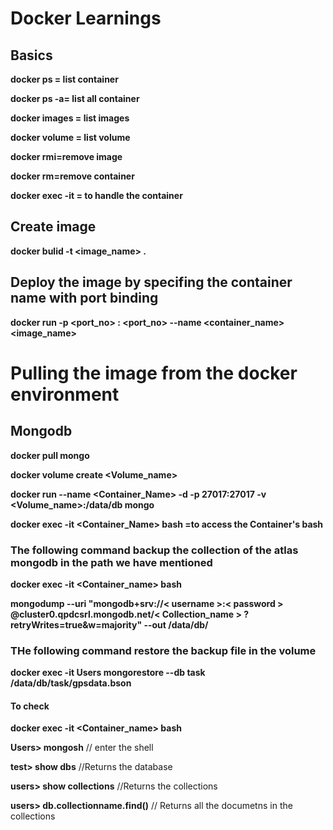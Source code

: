# Docker Learnings

## Basics
 
**docker ps = list container**

**docker ps -a= list all container**

**docker images = list images**

**docker volume = list volume**

**docker rmi=remove image**

**docker rm=remove container**

**docker exec -it = to handle the container** 

## Create image

**docker bulid -t <image_name> .**

## Deploy the image by specifing the container name with port binding

**docker run -p <port_no> : <port_no> --name <container_name> <image_name>** 

# Pulling the image from the docker environment

## Mongodb

**docker pull mongo**

**docker volume create <Volume_name>**

**docker run --name <Container_Name> -d -p 27017:27017 -v <Volume_name>:/data/db mongo**

**docker exec -it <Container_Name> bash =to access the Container's bash**

### The following command backup the collection of the atlas mongodb in the path we have mentioned 

**docker exec -it <Container_name> bash**

**mongodump --uri "mongodb+srv://< username >:< password > @cluster0.qpdcsrl.mongodb.net/< Collection_name > ?retryWrites=true&w=majority" --out /data/db/**


### THe following command restore the backup file in the volume

**docker exec -it Users mongorestore --db task /data/db/task/gpsdata.bson**

#### To check

**docker exec -it <Container_name> bash**

**Users> mongosh** // enter the shell

**test> show dbs** //Returns the database

**users> show collections** //Returns the collections

**users> db.collectionname.find()** // Returns all the documetns in the collections
